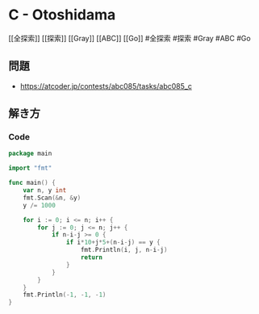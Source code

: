 # C - Otoshidama
[[全探索]] [[探索]] [[Gray]] [[ABC]] [[Go]]
#全探索 #探索 #Gray #ABC #Go 

## 問題
- https://atcoder.jp/contests/abc085/tasks/abc085_c

## 解き方
### Code
```go
package main

import "fmt"

func main() {
	var n, y int
	fmt.Scan(&n, &y)
	y /= 1000

	for i := 0; i <= n; i++ {
		for j := 0; j <= n; j++ {
			if n-i-j >= 0 {
				if i*10+j*5+(n-i-j) == y {
					fmt.Println(i, j, n-i-j)
					return
				}
			}
		}
	}
	fmt.Println(-1, -1, -1)
}
```